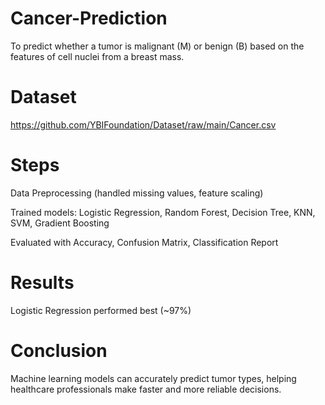 # Cancer-Prediction
To predict whether a tumor is malignant (M) or benign (B) based on the features of cell nuclei from a breast mass.

# Dataset
https://github.com/YBIFoundation/Dataset/raw/main/Cancer.csv

# Steps

Data Preprocessing (handled missing values, feature scaling)

Trained models: Logistic Regression, Random Forest, Decision Tree, KNN, SVM, Gradient Boosting

Evaluated with Accuracy, Confusion Matrix, Classification Report

# Results

Logistic Regression performed best (~97%)

# Conclusion

Machine learning models can accurately predict tumor types, helping healthcare professionals make faster and more reliable decisions.
